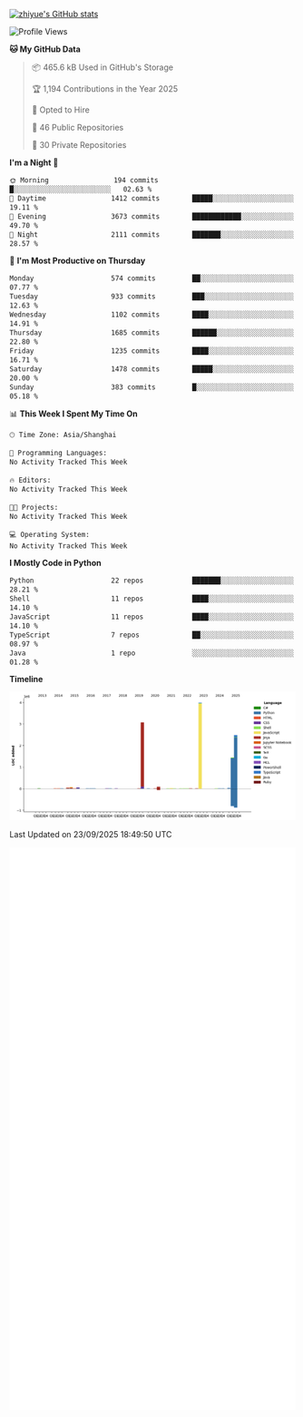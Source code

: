 
[![zhiyue's GitHub stats](https://github-readme-stats.vercel.app/api?username=zhiyue)](https://github.com/anuraghazra/github-readme-stats&&show_icons=true)

<!--START_SECTION:waka-->
![Profile Views](http://img.shields.io/badge/Profile%20Views-0-blue)

**🐱 My GitHub Data** 

> 📦 465.6 kB Used in GitHub's Storage 
 > 
> 🏆 1,194 Contributions in the Year 2025
 > 
> 💼 Opted to Hire
 > 
> 📜 46 Public Repositories 
 > 
> 🔑 30 Private Repositories 
 > 
**I'm a Night 🦉** 

```text
🌞 Morning                194 commits         █░░░░░░░░░░░░░░░░░░░░░░░░   02.63 % 
🌆 Daytime                1412 commits        █████░░░░░░░░░░░░░░░░░░░░   19.11 % 
🌃 Evening                3673 commits        ████████████░░░░░░░░░░░░░   49.70 % 
🌙 Night                  2111 commits        ███████░░░░░░░░░░░░░░░░░░   28.57 % 
```
📅 **I'm Most Productive on Thursday** 

```text
Monday                   574 commits         ██░░░░░░░░░░░░░░░░░░░░░░░   07.77 % 
Tuesday                  933 commits         ███░░░░░░░░░░░░░░░░░░░░░░   12.63 % 
Wednesday                1102 commits        ████░░░░░░░░░░░░░░░░░░░░░   14.91 % 
Thursday                 1685 commits        ██████░░░░░░░░░░░░░░░░░░░   22.80 % 
Friday                   1235 commits        ████░░░░░░░░░░░░░░░░░░░░░   16.71 % 
Saturday                 1478 commits        █████░░░░░░░░░░░░░░░░░░░░   20.00 % 
Sunday                   383 commits         █░░░░░░░░░░░░░░░░░░░░░░░░   05.18 % 
```


📊 **This Week I Spent My Time On** 

```text
🕑︎ Time Zone: Asia/Shanghai

💬 Programming Languages: 
No Activity Tracked This Week

🔥 Editors: 
No Activity Tracked This Week

🐱‍💻 Projects: 
No Activity Tracked This Week

💻 Operating System: 
No Activity Tracked This Week
```

**I Mostly Code in Python** 

```text
Python                   22 repos            ███████░░░░░░░░░░░░░░░░░░   28.21 % 
Shell                    11 repos            ████░░░░░░░░░░░░░░░░░░░░░   14.10 % 
JavaScript               11 repos            ████░░░░░░░░░░░░░░░░░░░░░   14.10 % 
TypeScript               7 repos             ██░░░░░░░░░░░░░░░░░░░░░░░   08.97 % 
Java                     1 repo              ░░░░░░░░░░░░░░░░░░░░░░░░░   01.28 % 
```



**Timeline**

![Lines of Code chart](https://raw.githubusercontent.com/zhiyue/zhiyue/main/assets/bar_graph.png)


 Last Updated on 23/09/2025 18:49:50 UTC
<!--END_SECTION:waka-->

<!-- [![Top Langs](https://github-readme-stats.vercel.app/api/top-langs/?username=zhiyue)](https://github.com/anuraghazra/github-readme-stats) -->

![](./github-metrics.svg)

